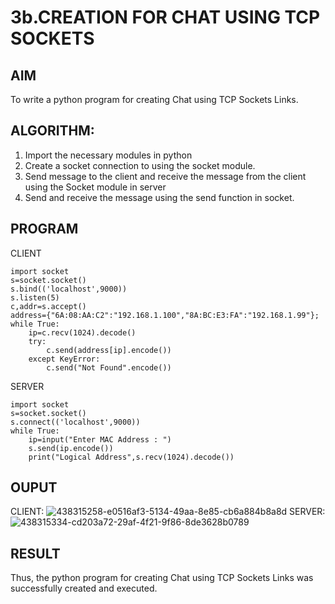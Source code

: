 # 3b.CREATION FOR CHAT USING TCP SOCKETS
## AIM
To write a python program for creating Chat using TCP Sockets Links.
## ALGORITHM:
1. Import the necessary modules in python
2. Create a socket connection to using the socket module.
3. Send message to the client and receive the message from the client using the Socket module in
 server
4. Send and receive the message using the send function in socket.
## PROGRAM
CLIENT
```
import socket
s=socket.socket()
s.bind(('localhost',9000))
s.listen(5)
c,addr=s.accept()
address={"6A:08:AA:C2":"192.168.1.100","8A:BC:E3:FA":"192.168.1.99"};
while True:
    ip=c.recv(1024).decode()
    try:
        c.send(address[ip].encode())
    except KeyError:
        c.send("Not Found".encode())
```
SERVER
```
import socket
s=socket.socket()
s.connect(('localhost',9000))
while True:
    ip=input("Enter MAC Address : ")
    s.send(ip.encode())
    print("Logical Address",s.recv(1024).decode())
```
## OUPUT
CLIENT:
![438315258-e0516af3-5134-49aa-8e85-cb6a884b8a8d](https://github.com/user-attachments/assets/567b780b-fca5-4946-af41-2f1394f67022)
SERVER:
![438315334-cd203a72-29af-4f21-9f86-8de3628b0789](https://github.com/user-attachments/assets/17ecfe91-a865-478f-8b34-ce3d1edc2466)


## RESULT
Thus, the python program for creating Chat using TCP Sockets Links was successfully 
created and executed.
